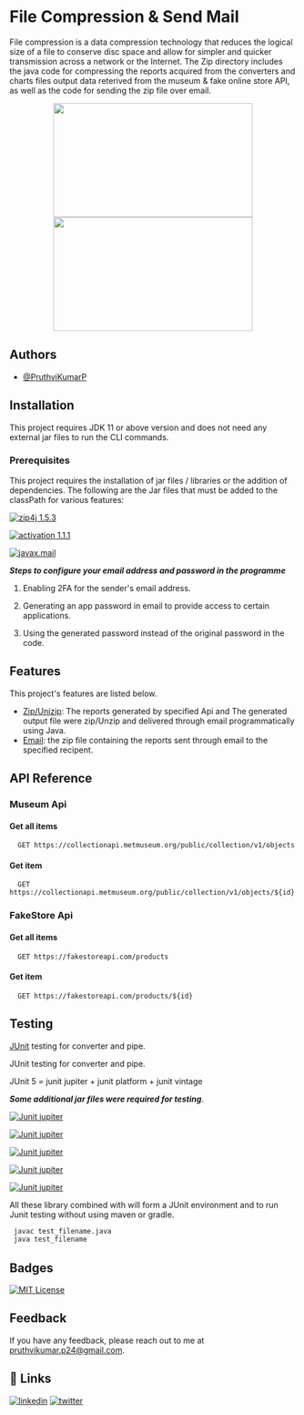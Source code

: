 
# File Compression & Send Mail

File compression is a data compression technology that reduces the logical size of a file to conserve disc space and allow for simpler and quicker transmission across a network or the Internet. The Zip directory includes the java code for compressing the reports acquired from the converters and charts files output data reterived from the museum & fake online store API, as well as the code for sending the zip file over email.

<div align="center">
<img src="https://ubiq.co/tech-blog/wp-content/uploads/2020/08/install-zip-unzip-627x410.png" width="350px" height="200px">
<img src="http://www.cbit.ca/wp-content/uploads/2021/04/Direct-Mail.jpg" width="350px" height="200px">
</div>


## Authors

- [@PruthviKumarP](https://github.com/PruthviKumarP/AzugaTraining-Codeops.git)


## Installation

This project requires JDK 11 or above version and does not need any external jar files to run the CLI commands.

### Prerequisites

This project requires the installation of jar files / libraries or the addition of dependencies. The following are the Jar files that must be added to the classPath for various features:

[![zip4j 1.5.3](https://img.shields.io/badge/zip4j-2.11.2-green.svg)](https://search.maven.org/artifact/net.lingala.zip4j/zip4j/2.11.2/jar) 

[![activation 1.1.1](https://img.shields.io/badge/activation-1.1.1-green.svg)](https://mvnrepository.com/artifact/javax.activation/activation/1.1.1) 

[![javax.mail](https://img.shields.io/badge/javax.mail-1.4-brightgreen)](https://mvnrepository.com/artifact/javax.mail/mail/1.4) 


***Steps to configure your email address and password in the programme***

1. Enabling 2FA for the sender's email address.

2. Generating an app password in email to provide access to certain applications.

3. Using the generated password instead of the original password in the code.
## Features

This project's features are listed below.

- [Zip/Unizip](): The reports generated by specified Api and The generated output file were zip/Unzip and delivered through email programmatically using Java.
- [Email](): the zip file containing the reports sent through email to the specified recipent.
## API Reference



### Museum Api

#### Get all items

```http
  GET https://collectionapi.metmuseum.org/public/collection/v1/objects
```

#### Get item

```http
  GET https://collectionapi.metmuseum.org/public/collection/v1/objects/${id}
```

### FakeStore Api
#### Get all items

```http
  GET https://fakestoreapi.com/products
```

#### Get item

```http
  GET https://fakestoreapi.com/products/${id}
```

## Testing

 [JUnit]() testing for converter and pipe.

 JUnit testing for converter and pipe.

 JUnit 5 = junit jupiter + junit platform + junit vintage


***Some additional jar files were required for testing***.

[![Junit jupiter](https://img.shields.io/badge/JUnit_jupiter_engine-5.9.1-green.svg)](https://mvnrepository.com/artifact/org.junit.jupiter/junit-jupiter-engine) 

[![Junit jupiter](https://img.shields.io/badge/JUnit_jupiter_API-5.9.1-green.svg)](https://mvnrepository.com/artifact/org.junit.jupiter/junit-jupiter-api) 

[![Junit jupiter](https://img.shields.io/badge/JUnit_jupiter_params-5.9.1-green.svg)](https://mvnrepository.com/artifact/org.junit.jupiter/junit-jupiter-params) 

[![Junit jupiter](https://img.shields.io/badge/JUnit_platform_launcher-1.9.1-green.svg)](https://mvnrepository.com/artifact/org.junit.platform/junit-platform-launcher) 

[![Junit jupiter](https://img.shields.io/badge/JUnit_vintage_engine-5.9.1-green.svg)](https://mvnrepository.com/artifact/org.junit.vintage/junit-vintage-engine) 

All these library combined with will form a JUnit environment and to run Junit testing without using maven or gradle.

```bash
 javac test_filename.java
 java test_filename
```


## Badges



[![MIT License](https://img.shields.io/badge/License-MIT-green.svg)](https://github.com/PruthviKumarP/AzugaTraining-Codeops/blob/main/LICENSE)

## Feedback

If you have any feedback, please reach out to me at [pruthvikumar.p24@gmail.com](pruthvikumar.p24m.tech@gmail.com).


## 🔗 Links

[![linkedin](https://img.shields.io/badge/linkedin-0A66C2?style=for-the-badge&logo=linkedin&logoColor=white)](https://www.linkedin.com/)
[![twitter](https://img.shields.io/badge/twitter-1DA1F2?style=for-the-badge&logo=twitter&logoColor=white)](https://twitter.com/)
